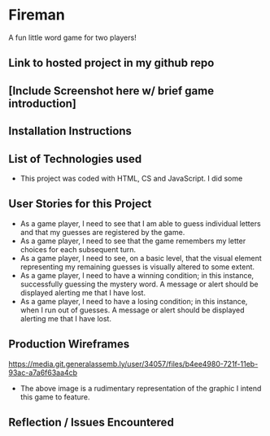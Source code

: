 # Fireman
A fun little word game for two players!

## Link to hosted project in my github repo


## [Include Screenshot here w/ brief game introduction]


## Installation Instructions

## List of Technologies used

* This project was coded with HTML, CS and JavaScript. I did some 

## User Stories for this Project

- As a game player, I need to see that I am able to guess individual letters and that my guesses are registered by the game.
- As a game player, I need to see that the game remembers my letter choices for each subsequent turn.
- As a game player, I need to see, on a basic level, that the visual element representing my remaining guesses is visually altered to some extent.
- As a game player, I need to have a winning condition; in this instance, successfully guessing the mystery word. A message or alert should be displayed alerting me that I have lost.
- As a game player, I need to have a losing condition; in this instance, when I run out of guesses. A message or alert should be displayed alerting me that I have lost.


## Production Wireframes

https://media.git.generalassemb.ly/user/34057/files/b4ee4980-721f-11eb-93ac-a7a6f63aa4cb

- The above image is a rudimentary representation of the graphic I intend this game to feature. 

## Reflection  / Issues Encountered
